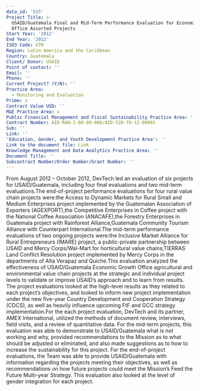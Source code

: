 ```yaml
---
data_id: '515'
Project Title: >-
  USAID/Guatemala Final and Mid-Term Performance Evaluation for Economic Growth
  Office Assorted Projects
Start Year: '2012'
End Year: '2012'
ISO3 Code: GTM
Region: Latin America and the Caribbean
Country: Guatemala
Client/ Donor: USAID
Point of contact: ''
Email: ''
Phone: ''
Current Project? (Y/N): ''
Practice Area:
  - Monitoring and Evaluation
Prime: x
Contract Value USD: ''
M&E Practice Area: x
Public Financial Management and Fiscal Sustainability Practice Area: ''
Contract Number: AID-RAN-I-00-09-008/AID-520-TO-12-00001
Sub: ''
Link: ''
'Education, Gender, and Youth Development Practice Area': ''
Link to the document file: Link
Knowledge Management and Data Analytics Practice Area: ''
Document Title: ''
Subcontract Number/Order Number/Grant Number: ''
---
```

From August 2012 – October 2012, DevTech led an evaluation of six projects for USAID/Guatemala, including four final evaluations and two mid-term evaluations.The end-of-project performance evaluations for four rural value chain projects were:the Access to Dynamic Markets for Rural Small and Medium Enterprises project implemented by the Guatemalan Association of Exporters (AGEXPORT),the Competitive Enterprises in Coffee project with the National Coffee Association (ANACAFE),the Forestry Enterprises in Guatemala project with Rainforest Alliance,Guatemala Community Tourism Alliance with Counterpart International.The mid-term performance evaluations of two ongoing projects were:the Inclusive Market Alliance for Rural Entrepreneurs (IMARE) project, a public-private partnership between USAID and Mercy Corps/Wal-Mart for horticultural value chains;TIERRAS Land Conflict Resolution project implemented by Mercy Corps in the departments of Alta Verapaz and Quiche.This evaluation analyzed the effectiveness of USAID/Guatemala Economic Growth Office agricultural and environmental value chain projects at the strategic and individual project levels to validate or improve USAID’s approach and to learn from results. The project evaluations looked at the high-level results as they related to each project’s objectives, and looked to inform new project implementation under the new five-year Country Development and Cooperation Strategy (CDCS), as well as heavily influence upcoming FtF and GCC strategy implementation.For the each project evaluation, DevTech and its partner, AMEX International, utilized the methods of document review, interviews, field visits, and a review of quantitative data. For the mid-term projects, this evaluation was able to demonstrate to USAID/Guatemala what is not working and why, provided recommendations to the Mission as to what should be adjusted or eliminated, and also made suggestions as to how to increase the sustainability for this project. For the end-of-project evaluations, the Team was able to provide USAID/Guatemala with information regarding the projects meeting their objectives, as well as recommendations on how future projects could meet the Mission’s Feed the Future Multi-year Strategy. This evaluation also looked at the level of gender integration for each project.